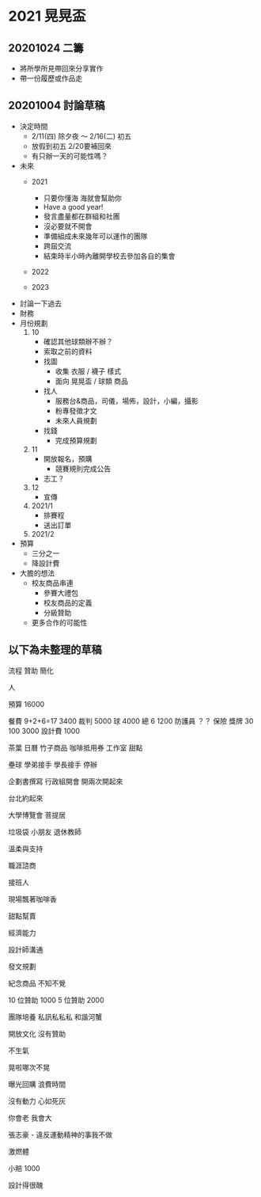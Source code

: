 # 2021 晃晃盃

## 20201024 二籌
- 將所學所見帶回來分享實作
- 帶一份履歷或作品走

## 20201004 討論草稿
- 決定時間
    - 2/11(四) 除夕夜 ～ 2/16(二) 初五
    - 放假到初五 2/20要補回來
    - 有只辦一天的可能性嗎？
- 未來
    - 2021
        - 只要你懂海 海就會幫助你
        - Have a good year!
        - 發言盡量都在群組和社團
        - 沒必要就不開會
        - 準備組成未來幾年可以運作的團隊
        - 跨屆交流
        - 結束時半小時內離開學校去參加各自的集會
    - 2022
        
    - 2023
- 討論一下過去
- 財務
- 月份規劃
   1. 10
        - 確認其他球類辦不辦？
        - 索取之前的資料
        - 找圖
            - 收集 衣服 / 襪子 樣式
            - 面向 晃晃盃 / 球類 商品
        - 找人
            - 服務台&商品，司儀，場佈，設計，小編，攝影
            - 粉專發徵才文
            - 未來人員規劃
        - 找錢
            - 完成預算規劃
    2. 11
        - 開放報名，預購
            - 競賽規則完成公告
        - 志工？
    3. 12
        - 宣傳
    4. 2021/1
        - 排賽程
        - 送出訂單
    5. 2021/2
- 預算
    - 三分之一
    - 降設計費
- 大膽的想法
    - 校友商品串連
        - 參賽大禮包
        - 校友商品的定義
        - 分級贊助
    - 更多合作的可能性


## 以下為未整理的草稿

流程
贊助
簡化

人

預算
16000

餐費 9+2+6=17 3400
裁判 5000
球 4000
總 6 1200
防護員 ？？
保險
獎牌 30 100 3000
設計費 1000

茶葉 日曆 竹子商品 咖啡抵用券 工作室 甜點

壘球
    學弟接手
    學長接手
    停辦

企劃書撰寫
行政組開會 開兩次開起來

台北約起來

大學博覽會
菩提居

垃圾袋
小朋友
退休教師

溫柔與支持

職涯諮商

接班人

現場飄著咖啡香

甜點幫賣

經濟能力

設計師溝通

發文規劃

紀念商品
    不知不覺

10 位贊助 1000
5 位贊助 2000

團隊培養
私訊私私私
和諧河蟹

開放文化
沒有贊助

不生氣

晃啦哪次不晃

曝光回購
浪費時間

沒有動力 心如死灰

你會老 我會大

張志豪 - 違反運動精神的事我不做

激燃體

小賠 1000

設計得很醜
